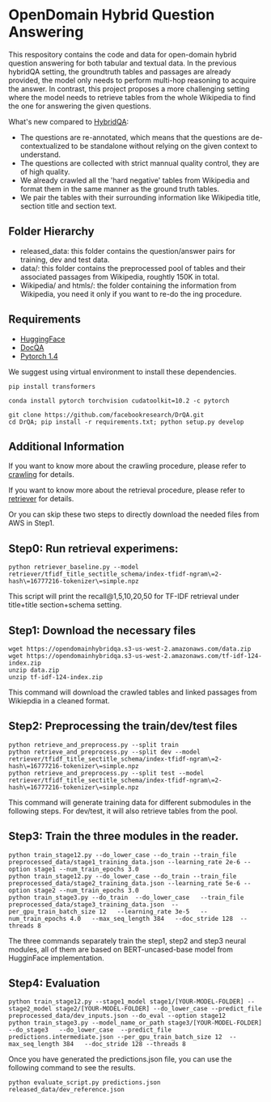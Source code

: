 # OpenDomain Hybrid Question Answering

This respository contains the code and data for open-domain hybrid question answering for both tabular and textual data. In the previous hybridQA setting, the groundtruth tables and passages are already provided, the model only needs to perform multi-hop reasoning to acquire the answer. In contrast, this project proposes a more challenging setting where the model needs to retrieve tables from the whole Wikipedia to find the one for answering the given questions.

What's new compared to [HybridQA](http://hybridqa.github.io/):
- The questions are re-annotated, which means that the questions are de-contextualized to be standalone without relying on the given context to understand.
- The questions are collected with strict mannual quality control, they are of high quality.
- We already crawled all the 'hard negative' tables from Wikipedia and format them in the same manner as the ground truth tables.
- We pair the tables with their surrounding information like Wikipedia title, section title and section text. 


## Folder Hierarchy
- released_data: this folder contains the question/answer pairs for training, dev and test data.
- data/: this folder contains the preprocessed pool of tables and their associated passages from Wikipedia, roughtly 150K in total.
- Wikipedia/ and htmls/: the folder containing the information from Wikipedia, you need it only if you want to re-do the 
ing procedure.

## Requirements
- [HuggingFace](https://github.com/huggingface/transformers)
- [DocQA](https://github.com/facebookresearch/DrQA)
- [Pytorch 1.4](https://pytorch.org/)

We suggest using virtual environment to install these dependencies.
```
pip install transformers

conda install pytorch torchvision cudatoolkit=10.2 -c pytorch

git clone https://github.com/facebookresearch/DrQA.git
cd DrQA; pip install -r requirements.txt; python setup.py develop
```

## Additional Information
If you want to know more about the crawling procedure, please refer to [crawling](https://github.com/wenhuchen/OpenDomainHybridQA/blob/master/crawl_tables.md) for details.

If you want to know more about the retrieval procedure, please refer to [retriever](https://github.com/wenhuchen/OpenDomainHybridQA/tree/master/retriever) for details.

Or you can skip these two steps to directly download the needed files from AWS in Step1.

## Step0: Run retrieval experimens:
```
python retriever_baseline.py --model retriever/tfidf_title_sectitle_schema/index-tfidf-ngram\=2-hash\=16777216-tokenizer\=simple.npz
```
This script will print the recall@1,5,10,20,50 for TF-IDF retrieval under title+title section+schema setting.

## Step1: Download the necessary files 
```
wget https://opendomainhybridqa.s3-us-west-2.amazonaws.com/data.zip
wget https://opendomainhybridqa.s3-us-west-2.amazonaws.com/tf-idf-124-index.zip
unzip data.zip
unzip tf-idf-124-index.zip
```
This command will download the crawled tables and linked passages from Wikiepdia in a cleaned format.

## Step2: Preprocessing the train/dev/test files
```
python retrieve_and_preprocess.py --split train
python retrieve_and_preprocess.py --split dev --model retriever/tfidf_title_sectitle_schema/index-tfidf-ngram\=2-hash\=16777216-tokenizer\=simple.npz
python retrieve_and_preprocess.py --split test --model retriever/tfidf_title_sectitle_schema/index-tfidf-ngram\=2-hash\=16777216-tokenizer\=simple.npz
```
This command will generate training data for different submodules in the following steps. For dev/test, it will also retrieve tables from the pool.

## Step3: Train the three modules in the reader.
```
python train_stage12.py --do_lower_case --do_train --train_file preprocessed_data/stage1_training_data.json --learning_rate 2e-6 --option stage1 --num_train_epochs 3.0
python train_stage12.py --do_lower_case --do_train --train_file preprocessed_data/stage2_training_data.json --learning_rate 5e-6 --option stage2 --num_train_epochs 3.0
python train_stage3.py --do_train  --do_lower_case   --train_file preprocessed_data/stage3_training_data.json  --per_gpu_train_batch_size 12   --learning_rate 3e-5   --num_train_epochs 4.0   --max_seq_length 384   --doc_stride 128  --threads 8
```
The three commands separately train the step1, step2 and step3 neural modules, all of them are based on BERT-uncased-base model from HugginFace implementation.

## Step4: Evaluation
```
python train_stage12.py --stage1_model stage1/[YOUR-MODEL-FOLDER] --stage2_model stage2/[YOUR-MODEL-FOLDER] --do_lower_case --predict_file preprocessed_data/dev_inputs.json --do_eval --option stage12
python train_stage3.py --model_name_or_path stage3/[YOUR-MODEL-FOLDER] --do_stage3   --do_lower_case  --predict_file predictions.intermediate.json --per_gpu_train_batch_size 12  --max_seq_length 384   --doc_stride 128 --threads 8
```
Once you have generated the predictions.json file, you can use the following command to see the results.
```
python evaluate_script.py predictions.json released_data/dev_reference.json
```

